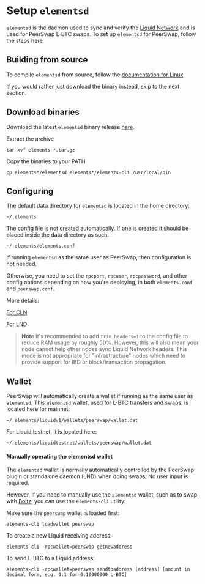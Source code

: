 # Setup `elementsd`

`elementsd` is the daemon used to sync and verify the [Liquid Network](https://docs.liquid.net/docs) and is used for PeerSwap L-BTC swaps. To set up `elementsd` for PeerSwap, follow the steps here. 


## Building from source

To compile `elementsd` from source, follow the [documentation for Linux](https://github.com/ElementsProject/elements/blob/master/doc/build-unix.md).

If you would rather just download the binary instead, skip to the next section.


## Download binaries

Download the latest `elementsd` binary release [here](https://github.com/ElementsProject/elements/releases). 

Extract the archive

`tar xvf elements-*.tar.gz`

Copy the binaries to your PATH

`cp elements*/elementsd elements*/elements-cli /usr/local/bin`


## Configuring

The default data directory for `elementsd` is located in the home directory:

`~/.elements`

The config file is not created automatically. If one is created it should be placed inside the data directory as such:

`~/.elements/elements.conf`

If running `elementsd` as the same user as PeerSwap, then configuration is not needed.

Otherwise, you need to set the `rpcport`, `rpcuser`, `rpcpassword`, and other config options depending on how you're deploying, in both `elements.conf` and `peerswap.conf`.

More details:

 [For CLN](https://github.com/ElementsProject/peerswap/blob/master/docs/setup_cln.md#config-file)
 
 [For LND](https://github.com/ElementsProject/peerswap/blob/master/docs/setup_lnd.md#config-file)
 
 
 >**Note**
 >It's recommended to add `trim_headers=1` to the config file to reduce RAM usage by roughly 50%. However, this will also mean your node cannot help other nodes sync Liquid Network headers. This mode is not appropriate for "infrastructure" nodes which need to provide support for IBD or block/transaction propagation.


## Wallet

PeerSwap will automatically create a wallet if running as the same user as `elementsd`. 
This `elementsd` wallet, used for L-BTC transfers and swaps, is located here for mainnet:

`~/.elements/liquidv1/wallets/peerswap/wallet.dat`

For Liquid testnet, it is located here:

`~/.elements/liquidtestnet/wallets/peerswap/wallet.dat`


#### Manually operating the elementsd wallet

The `elementsd` wallet is normally automatically controlled by the PeerSwap plugin or standalone daemon (LND) when doing swaps. No user input is required. 

However, if you need to manually use the `elementsd` wallet, such as to swap with [Boltz](https://liquid.boltz.exchange/), you can use the `elements-cli` utility:


Make sure the `peerswap` wallet is loaded first:

`elements-cli loadwallet peerswap`

To create a new Liquid receiving address:

`elements-cli -rpcwallet=peerswap getnewaddress`

To send L-BTC to a Liquid address:

`elements-cli -rpcwallet=peerswap sendtoaddress [address] [amount in decimal form, e.g. 0.1 for 0.10000000 L-BTC]`

